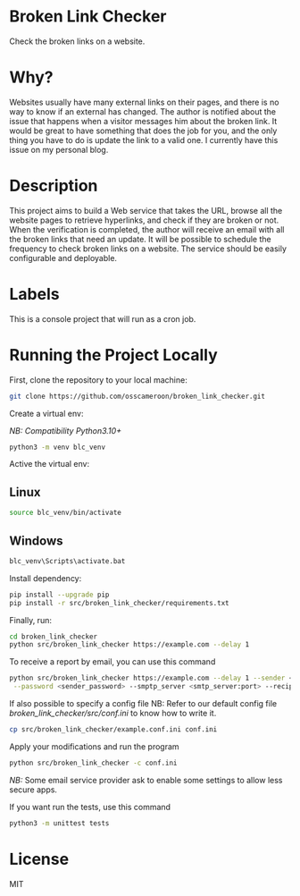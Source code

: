 # Broken Link Checker
Check the broken links on a website.

# Why?
Websites usually have many external links on their pages, and there is no way to know if an external has changed. The author is notified about the issue that happens when a visitor messages him about the broken link. It would be great to have something that does the job for you, and the only thing you have to do is update the link to a valid one. I currently have this issue on my personal blog.

# Description
This project aims to build a Web service that takes the URL, browse all the website pages to retrieve hyperlinks, and check if they are broken or not. When the verification is completed, the author will receive an email with all the broken links that need an update. It will be possible to schedule the frequency to check broken links on a website. The service should be easily configurable and deployable.

# Labels
This is a console project that will run as a cron job.

# Running the Project Locally

First, clone the repository to your local machine:

```bash
git clone https://github.com/osscameroon/broken_link_checker.git
```

Create a virtual env:

*NB: Compatibility Python3.10+*

```bash
python3 -m venv blc_venv
```

Active the virtual env:
## Linux
```bash
source blc_venv/bin/activate
```
## Windows
```cmd
blc_venv\Scripts\activate.bat
```

Install dependency:

```bash
pip install --upgrade pip
pip install -r src/broken_link_checker/requirements.txt
```

Finally, run:

```bash
cd broken_link_checker
python src/broken_link_checker https://example.com --delay 1
```

To receive a report by email, you can use this command

```bash
python src/broken_link_checker https://example.com --delay 1 --sender <sender_email_address>\
 --password <sender_password> --smptp_server <smtp_server:port> --recipient <recipient_email_address>
```

If also possible to specify a config file
NB: Refer to our default config file *broken_link_checker/src/conf.ini* to know how to write it.
```bash
cp src/broken_link_checker/example.conf.ini conf.ini
```

Apply your modifications and run the program
```bash
python src/broken_link_checker -c conf.ini
```

*NB:* Some email service provider ask to enable some settings to allow less secure apps. 

If you want run the tests, use this command

```bash
python3 -m unittest tests
```

# License
MIT
